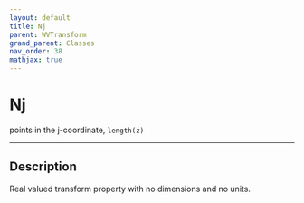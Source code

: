 ```yaml
---
layout: default
title: Nj
parent: WVTransform
grand_parent: Classes
nav_order: 38
mathjax: true
---
```


#  Nj

points in the j-coordinate, `length(z)`


---

## Description
Real valued transform property with no dimensions and no units.

